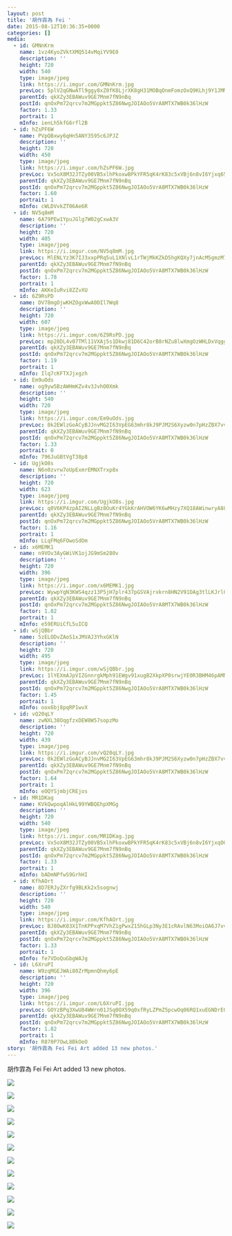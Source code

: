 ```yaml
---
layout: post
title: '胡作霏為 Fei ' 
date: 2015-08-12T10:36:35+0000 
categories: [] 
media:
  - id: GMNnKrm
    name: 1vz4KyoZVktXMQ514vMqiYV9E0
    description: ''   
    height: 720
    width: 540
    type: image/jpeg
    link: https://i.imgur.com/GMNnKrm.jpg
    prevLoc: 5plV2qGNwATl9ggy8xZ0fK8LjrXK8gH31MOBqOnmFomzOxQ9KLhj9Y1JMMNocR3Kxkp4JptmZY0YV89vh91kkv8M5ZFVX7WwqAp9iWo9wnVW9ziqp27qpPg2HyNGP6gv0DIqrRDyGVE9iB6x6lzMA0tJNERDR18OikN2KkE1GVHMRR13qv9BtpVJ300RWWSZMWxvBq9VUwDNJ9ArK2uz8EOmo7PwUmzO7yKjKLiPBOxpqOw5iWRg4p18EGtGwMXZ7541tDZ
    parentId: qkXZy3EBAWuv9GE7Mnm7fN9nBq
    postId: qnOxPm72qrcv7m2MGppkt5Z86NwgJOIAOo5VrA8MTX7WB0k36lHzW
    factor: 1.33
    portrait: 1
    mInfo: ienLh5kfG6rfl2B
  - id: hZsPF6W
    name: PVpQBxwy6qHn5ANY3595c6JPJZ
    description: ''   
    height: 720
    width: 450
    type: image/jpeg
    link: https://i.imgur.com/hZsPF6W.jpg
    prevLoc: Vx5oX8M32JTZy00VB5xlhPkoxwBPkYFR5qK4rK83c5xVBj6n8vI6Yjxq656Du2nXZNjB4WTy3RLnGEXmtWXB6Q1x1KFG4Vk7367PhroqzGrVgmhX1n2W40xDuAZZ4k0R5VfvzY9mY0O1cBM8nyDlZATR8rnqQREVt0Vj4w33mqCvJGKr977RFEVAxkEvVRCgp8wXxoDLtNwpgDng9YuYj1K8EgkRcXw1wyLzkNCJOG1w5MVYur1XNV4XRKIKOYYjPQ9P
    parentId: qkXZy3EBAWuv9GE7Mnm7fN9nBq
    postId: qnOxPm72qrcv7m2MGppkt5Z86NwgJOIAOo5VrA8MTX7WB0k36lHzW
    factor: 1.60
    portrait: 1
    mInfo: cWLDVvkZT06Ae6R
  - id: NV5q8mM
    name: 6A79PEw1YpuJGlg7W02gCxwA3V
    description: ''   
    height: 720
    width: 405
    type: image/jpeg
    link: https://i.imgur.com/NV5q8mM.jpg
    prevLoc: MlENLYz3K7IJ3xxpPRq5uL1XNlvL1rTWjMkKZkD5hgKQXy7jnAcM5gmzM7MDcg2LY7xQvqi7PEjJGoqYS87OmVAVWATP7kj7NGQnHA4MEgA9Krt2o7V86B82IywXAxG1GxID9RMwLAZwSM75EAl1M0FRB4OykR97tKxzlo99k5FEP5k1Q22wcBxKOwBLVXs6GMDNjDO7HkO1P0RDO5Sw86GKxXODc0Y8EqP0EDHBY4kNp0jNtvY68Nj6PmFPxNR3Qp4M
    parentId: qkXZy3EBAWuv9GE7Mnm7fN9nBq
    postId: qnOxPm72qrcv7m2MGppkt5Z86NwgJOIAOo5VrA8MTX7WB0k36lHzW
    factor: 1.78
    portrait: 1
    mInfo: AKKeIuRvi8ZZvXU
  - id: 6Z9RsPD
    name: DV78mgOjwKHZOgxWwA0DIl7Wq8
    description: ''   
    height: 720
    width: 607
    type: image/jpeg
    link: https://i.imgur.com/6Z9RsPD.jpg
    prevLoc: mp28DL4v07TMl11VXAj5s1Dkwj81D6C42orB8rNZu8lwXmgOzWHLDxVqggpwHO7jAVorgoUx28v8BpkECJqDD4XkNAFrKmOg4YWVs7EN9Ln7VohjqrL2kL9ESoR6z1BxogTRxyyLWv4MtqYN72jwp3hL2QZ1yk90u9NDm9Yj7lCOkk34QlLptZw0q33DmYhZmwNP8VXAcrQ5wmzlr2CXzvYr8L48S18D8GAGkpfwWMk6pVK8t7rVNAlA9BcqrZpX8pRphym
    parentId: qkXZy3EBAWuv9GE7Mnm7fN9nBq
    postId: qnOxPm72qrcv7m2MGppkt5Z86NwgJOIAOo5VrA8MTX7WB0k36lHzW
    factor: 1.19
    portrait: 1
    mInfo: Ilq7cKFTXJjxgzh
  - id: Em9uOds
    name: og9yw5BzAWHmKZv4v3JvhO0Xmk
    description: ''   
    height: 540
    width: 720
    type: image/jpeg
    link: https://i.imgur.com/Em9uOds.jpg
    prevLoc: 0k2EWlzGoACyBJJnvMG2I63VpEG63mhr8kJ9PJM2S6Xyzw0n7pHzZBX7vvwETmXOlXzLOLTlYP8AzrjxfWoVVgyk3qcor82Y4VB0IE91Bw3EloTrWpArW4EBt4WjgBjlL4u1nOp7277qUQG8xvQYZ1F1NJEGOYl2sAZQoAODWpfKEE8Q9ND0iL143yyZ78FYxpmlBk5Ks7B1A5P2w7coEYg9DjY4F7Alz5QP0NiRxMMAgorDcmPk34JpokhgJPQXY8zBu1P
    parentId: qkXZy3EBAWuv9GE7Mnm7fN9nBq
    postId: qnOxPm72qrcv7m2MGppkt5Z86NwgJOIAOo5VrA8MTX7WB0k36lHzW
    factor: 1.33
    portrait: 0
    mInfo: 796JuGBtVgT38p8
  - id: UgjkO8s
    name: N6n0zvrw7oUpExmrEMNXTrxp8x
    description: ''   
    height: 720
    width: 623
    type: image/jpeg
    link: https://i.imgur.com/UgjkO8s.jpg
    prevLoc: q0V6KP4zpAI2NLLgBz8OuKr4YGkKrAHVOW6YK6wMHzy7XQ18AWinwryA883Ot50yZ8rwXoFyzX1ANL84uJzY39KKLNfMQLw3jYoDUVpklrQLy7IzGOWkAZ6oTjYZkQBKDDfypXvWPz5Otx6o4X21PEH54QEKZWMBh3rw2gLGA0fnw53qyq6VfWxNOV0jxqFnL9qVNGDpuR7l1y7n1wfVDnGYX2Emfny4k0MB8KhD0M6nGRwGCRNwv3rEjPUwx7XOOK1qcMKxn8z
    parentId: qkXZy3EBAWuv9GE7Mnm7fN9nBq
    postId: qnOxPm72qrcv7m2MGppkt5Z86NwgJOIAOo5VrA8MTX7WB0k36lHzW
    factor: 1.16
    portrait: 1
    mInfo: LLqFMq6FOwoSdOm
  - id: x6MEMK1
    name: n9VOv3AyGWiVK1ojJG9mSm280v
    description: ''   
    height: 720
    width: 396
    type: image/jpeg
    link: https://i.imgur.com/x6MEMK1.jpg
    prevLoc: WywpYgN3KWS4qzz13P5jH7plr437pGSVAjrxkrn8HN2V91DAg3tlLKJrl0l1tqXJ0Yj97DtRwGk47rqLUw5lX7GnRJFRq5oDQ0K1s09kNYkJjDCpoLgKx1kZHgRplmJn2oUoryN6ZKnQSM3lqw6J03F6Q6Qq5xN2Fkxo7zqqZVtEpl7Xm22McZWOG4ZNByiM1qWAZPLBH5GBWNxR7PU18JL0QEzlU7Kzjlrzv4iG57kWLLZ7H4EAGxDAZmIjlQrr0DE2
    parentId: qkXZy3EBAWuv9GE7Mnm7fN9nBq
    postId: qnOxPm72qrcv7m2MGppkt5Z86NwgJOIAOo5VrA8MTX7WB0k36lHzW
    factor: 1.82
    portrait: 1
    mInfo: e59ERUiCfL5uICQ
  - id: wSjQBbr
    name: 5zELODvZAoS1xJMVAJ3YhxGKlN
    description: ''   
    height: 720
    width: 495
    type: image/jpeg
    link: https://i.imgur.com/wSjQBbr.jpg
    prevLoc: 1lYEXmAJpVIZGnnrgkMph91EWgv91xugB2XkpXP0srwjYE0R3BHM46pAMNMRcE0LxR73BwcYwn2m0ABqf1JwQ2J9PoU46BX9XzoJipEBYoBg7oH5zW2J8XQ8U8w14GzLGZt2kMpJ9nN3UpWrVZ9VKktjKAPB8zyVhroBvkM9ORCx4Z1DAxMrhl6K2rNXMMTKE7P2XYJms8NJvE0qQwCXmWNPQ10xfjYxVWBMVJcnKEE8Mo6mhoE5M7GqkyS7oX4JYYJ
    parentId: qkXZy3EBAWuv9GE7Mnm7fN9nBq
    postId: qnOxPm72qrcv7m2MGppkt5Z86NwgJOIAOo5VrA8MTX7WB0k36lHzW
    factor: 1.45
    portrait: 1
    mInfo: oox6bj8pqRP1wvX
  - id: vQ20qLY
    name: zwNXL38OqgfzxDEW8W57sopzMo
    description: ''   
    height: 720
    width: 439
    type: image/jpeg
    link: https://i.imgur.com/vQ20qLY.jpg
    prevLoc: 0k2EWlzGoACyBJJnvMG2I63VpEG63mhr8kJ9PJM2S6Xyzw0n7pHzZBX7vvwETmXO9Y34z3cq9YDYJov7hWoVVgy8ywSkyBKLkzA0FE91Bw3EWXHrWpArW4ELs4K6xkAVMMTlpwxxOw5zIQGZvKmL4ZtGDqqPMmx2cAZQoAODWpfKEE8Q9ND0iL143yyZE7TYk0vG72mkh7KKozEADoHv5XEvoGyjsmRk2J7N8msRyy1yw6ELcE7ZxkNVDnigJPoAWDojc1A
    parentId: qkXZy3EBAWuv9GE7Mnm7fN9nBq
    postId: qnOxPm72qrcv7m2MGppkt5Z86NwgJOIAOo5VrA8MTX7WB0k36lHzW
    factor: 1.64
    portrait: 1
    mInfo: eOQYSjmbjCREjos
  - id: MR1DKag
    name: KVkQwpoqAlHkL99YWBQEhpXMGg
    description: ''   
    height: 720
    width: 540
    type: image/jpeg
    link: https://i.imgur.com/MR1DKag.jpg
    prevLoc: Vx5oX8M32JTZy00VB5xlhPkoxwBPkYFR5qK4rK83c5xVBj6n8vI6YjxqOOKBC2Zy9Vr0vrSylvqvz5KZuWYkkVRro9cGOO00oArgFq2plKEqkMtXVwmpqmo9IJxKqjzpZjtvn4V1Zl12H5k3XY9ZNpHRyll594g0U0kOM0mAY4sv88W9NVMliEBmKyy1p1TvB19qjL4OUBRgpxO5xMUwWnGgXLMxUXEBOY8ZWAHZk7VgYQo1I9oo4DY8xMiK8BBpkXz6U4O
    parentId: qkXZy3EBAWuv9GE7Mnm7fN9nBq
    postId: qnOxPm72qrcv7m2MGppkt5Z86NwgJOIAOo5VrA8MTX7WB0k36lHzW
    factor: 1.33
    portrait: 1
    mInfo: bADmNPfwS9GrhHI
  - id: KfhAOrt
    name: 8D7ERJyZXrfg9BLKk2x5sognwj
    description: ''   
    height: 720
    width: 540
    type: image/jpeg
    link: https://i.imgur.com/KfhAOrt.jpg
    prevLoc: BJ8OwK03X1TnKPPxqM7VhZ1gPwxZ15hGLp3Ny3E1cRAvlN63MoiOA6J7vvXQIz7L6lVW8VUY6k0kPvQouZOJJz1w12inW17z5rQysAk5qB4AvZHrNWEJVE06S6P25kkglmCLAZE51xZZHYoAJE0JngHXrVOzo9ZoijZVWjAOBNuDxxO06kwEhzYqNvv0mRHDEzARwj4qtqB6pZrnqRU35RPrqpP7HWgyE4MK33imQVQlOP98FNKv56nXjmU3vVNjXwJRtxN
    parentId: qkXZy3EBAWuv9GE7Mnm7fN9nBq
    postId: qnOxPm72qrcv7m2MGppkt5Z86NwgJOIAOo5VrA8MTX7WB0k36lHzW
    factor: 1.33
    portrait: 1
    mInfo: fe7VDoQuGbgWAJg
  - id: L6XruPI
    name: W9zqMGEJWAi80ZrMpmnQhmy6pE
    description: ''   
    height: 720
    width: 396
    type: image/jpeg
    link: https://i.imgur.com/L6XruPI.jpg
    prevLoc: GOYzBPq3XwU84WWrn01JSq0OX59q0xfRyLZPmZ5pcwOq06RQ1xuEGNDrE0EQTXrpRqy1QJFE398Zpq0vSVoDEYoMY1tRX81XzyQ4IN1qo54jZQiwxw6D618JSzMM00p9M2SZ4lrrG4DnSNgNKlyKQGsPXrPPl8YmTOQ7XPMMJ9sj58V47DDNcA4W9PAlrrS3NqBQgB8nUmnY7NBOy7HxMEGDzy8Zt81k8JXDV6H9EMVDJnzYTrOjLgkj8AIML3z35zQ0
    parentId: qkXZy3EBAWuv9GE7Mnm7fN9nBq
    postId: qnOxPm72qrcv7m2MGppkt5Z86NwgJOIAOo5VrA8MTX7WB0k36lHzW
    factor: 1.82
    portrait: 1
    mInfo: R870P7OwL8BkOeO
story: '胡作霏為 Fei Fei Art added 13 new photos.'  
---
```


胡作霏為 Fei Fei Art added 13 new photos.


[//]: #media:  
<a href="https://i.imgur.com/GMNnKrm.jpg"><img class="postImage" src="https://i.imgur.com/GMNnKrmh.jpg" />  
</a>    


<a href="https://i.imgur.com/hZsPF6W.jpg"><img class="postImage" src="https://i.imgur.com/hZsPF6Wh.jpg" />  
</a>    


<a href="https://i.imgur.com/NV5q8mM.jpg"><img class="postImage" src="https://i.imgur.com/NV5q8mMh.jpg" />  
</a>    


<a href="https://i.imgur.com/6Z9RsPD.jpg"><img class="postImage" src="https://i.imgur.com/6Z9RsPDh.jpg" />  
</a>    


<a href="https://i.imgur.com/Em9uOds.jpg"><img class="postImage" src="https://i.imgur.com/Em9uOdsh.jpg" />  
</a>    


<a href="https://i.imgur.com/UgjkO8s.jpg"><img class="postImage" src="https://i.imgur.com/UgjkO8sh.jpg" />  
</a>    


<a href="https://i.imgur.com/x6MEMK1.jpg"><img class="postImage" src="https://i.imgur.com/x6MEMK1h.jpg" />  
</a>    


<a href="https://i.imgur.com/wSjQBbr.jpg"><img class="postImage" src="https://i.imgur.com/wSjQBbrh.jpg" />  
</a>    


<a href="https://i.imgur.com/vQ20qLY.jpg"><img class="postImage" src="https://i.imgur.com/vQ20qLYh.jpg" />  
</a>    


<a href="https://i.imgur.com/MR1DKag.jpg"><img class="postImage" src="https://i.imgur.com/MR1DKagh.jpg" />  
</a>    


<a href="https://i.imgur.com/KfhAOrt.jpg"><img class="postImage" src="https://i.imgur.com/KfhAOrth.jpg" />  
</a>    


<a href="https://i.imgur.com/L6XruPI.jpg"><img class="postImage" src="https://i.imgur.com/L6XruPIh.jpg" />  
</a>   
